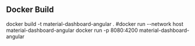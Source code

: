 ## Docker Build
docker build -t material-dashboard-angular .
#docker run --network host material-dashboard-angular
docker run -p 8080:4200 material-dashboard-angular
